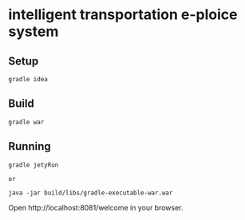 intelligent transportation e-ploice system
=====================

Setup
-------
    gradle idea


Build
--------

    gradle war
    

Running
-------
    gradle jetyRun 
    
    or

    java -jar build/libs/gradle-executable-war.war

Open http://localhost:8081/welcome in your browser.
